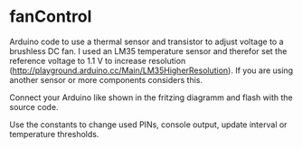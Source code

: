 # fanControl
Arduino code to use a thermal sensor and transistor to adjust voltage to a brushless DC fan. I used an LM35 temperature sensor and therefor set the reference voltage to 1.1 V to increase resolution (http://playground.arduino.cc/Main/LM35HigherResolution). If you are using another sensor or more components considers this.

Connect your Arduino like shown in the fritzing diagramm and flash with the source code.

Use the constants to change used PINs, console output, update interval or temperature thresholds.